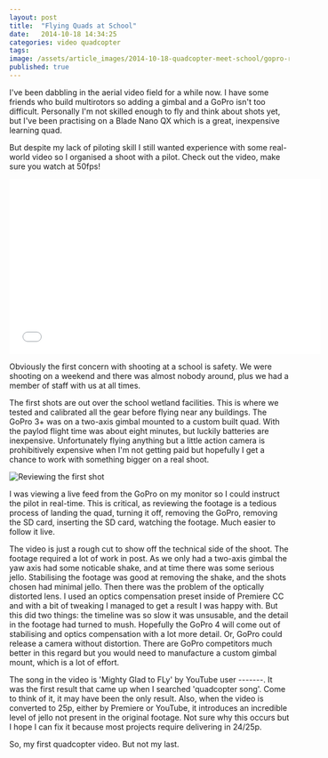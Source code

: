 ```yaml
---
layout: post
title:  "Flying Quads at School"
date:   2014-10-18 14:34:25
categories: video quadcopter
tags: 
image: /assets/article_images/2014-10-18-quadcopter-meet-school/gopro-remote.jpg
published: true
---
```




I've been dabbling in the aerial video field for a while now. I have some friends who build multirotors so adding a gimbal and a GoPro isn't too difficult. Personally I'm not skilled enough to fly and think about shots yet, but I've been practising on a Blade Nano QX which is a great, inexpensive learning quad. 

But despite my lack of piloting skill I still wanted experience with some real-world video so I organised a shoot with a pilot. Check out the video, make sure you watch at 50fps! 

<iframe width="560" height="315" src="//www.youtube.com/embed/NAGMIkgL-RM" frameborder="0" allowfullscreen></iframe>

Obviously the first concern with shooting at a school is safety. We were shooting on a weekend and there was almost nobody around, plus we had a member of staff with us at all times.

The first shots are out over the school wetland facilities. This is where we tested and calibrated all the gear before flying near any buildings. The GoPro 3+ was on a two-axis gimbal mounted to a custom built quad. With the paylod flight time was about eight minutes, but luckily batteries are inexpensive. Unfortunately flying anything but a little action camera is prohibitively expensive when I'm not getting paid but hopefully I get a chance to work with something bigger on a real shoot.

![Reviewing the first shot]({{site.baseurl}}/assets/images/quad_laptop.jpg)

I was viewing a live feed from the GoPro on my monitor so I could instruct the pilot in real-time. This is critical, as reviewing the footage is a tedious process of landing the quad, turning it off, removing the GoPro, removing the SD card, inserting the SD card, watching the footage. Much easier to follow it live.

The video is just a rough cut to show off the technical side of the shoot. The footage required a lot of work in post. As we only had a two-axis gimbal the yaw axis had some noticable shake, and at time there was some serious jello. Stabilising the footage was good at removing the shake, and the shots chosen had minimal jello. Then there was the problem of the optically distorted lens. I used an optics compensation preset inside of Premiere CC and with a bit of tweaking I managed to get a result I was happy with. But this did two things: the timeline was so slow it was unsusable, and the detail in the footage had turned to mush. Hopefully the GoPro 4 will come out of stabilising and optics compensation with a lot more detail. Or, GoPro could release a camera without distortion. There are GoPro competitors much better in this regard but you would need to manufacture a custom gimbal mount, which is a lot of effort. 

The song in the video is 'Mighty Glad to FLy' by YouTube user -------. It was the first result that came up when I searched 'quadcopter song'. Come to think of it, it may have been the only result. Also, when the video is converted to 25p, either by Premiere or YouTube, it introduces an incredible level of jello not present in the original footage. Not sure why this occurs but I hope I can fix it because most projects require delivering in 24/25p.

So, my first quadcopter video. But not my last. 